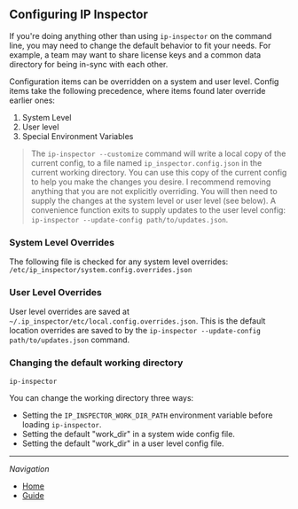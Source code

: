 ## Configuring IP Inspector

If you're doing anything other than using `ip-inspector` on the command line, you may need to change the default behavior to fit your needs. For example, a team may want to share license keys and a common data directory for being in-sync with each other.

Configuration items can be overridden on a system and user level. Config items take the following precedence, where items found later override earlier ones:

1. System Level
2. User level
3. Special Environment Variables

> The `ip-inspector --customize` command will write a local copy of the current config, to a file named `ip_inspector.config.json` in the current working directory.
> You can use this copy of the current config to help you make the changes you desire. 
> I recommend removing anything that you are not explicitly overriding. You will then need to supply the changes at the system level or user level (see below).
> A convenience function exits to supply updates to the user level config: `ip-inspector --update-config path/to/updates.json`.

### System Level Overrides

The following file is checked for any system level overrides:
`/etc/ip_inspector/system.config.overrides.json` 

### User Level Overrides

User level overrides are saved at `~/.ip_inspector/etc/local.config.overrides.json`. This is the default location overrides are saved to by the `ip-inspector --update-config path/to/updates.json` command.

### Changing the default working directory

`ip-inspector` 

You can change the working directory three ways:

- Setting the `IP_INSPECTOR_WORK_DIR_PATH` environment variable before loading `ip-inspector`.
- Setting the default "work_dir" in a system wide config file.
- Setting the default "work_dir" in a user level config file.

---
*Navigation*

- [Home](../../README.md)
- [Guide](../how-to.md)